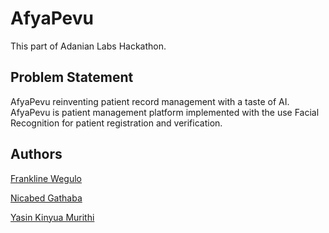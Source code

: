 # AfyaPevu

This part of Adanian Labs Hackathon.

## Problem Statement
AfyaPevu reinventing patient record management with a taste of AI. AfyaPevu is patient management platform implemented with the use Facial Recognition for patient registration and verification.

## Authors

[Frankline Wegulo](https://github.com/frankwegulo/) 

[Nicabed Gathaba](https://github.com/abedygathaba/) 

[Yasin Kinyua Murithi](https://github.com/yaska1706/) 
